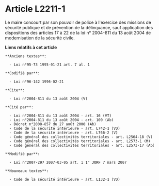 # Article L2211-1

Le maire concourt par son pouvoir de police à l'exercice des missions de sécurité publique et de prévention de la
délinquance, sauf application des dispositions des articles 17 à 22 de la loi n° 2004-811 du 13 août 2004 de modernisation de
la sécurité civile.

**Liens relatifs à cet article**

	**Anciens textes**:

	  - Loi n°95-73 1995-01-21 art. 7 al. 1

	**Codifié par**:

	  - Loi n°96-142 1996-02-21

	**Cite**:

	  - Loi n°2004-811 du 13 août 2004 (V)

	**Cité par**:

	  - Loi n°2004-811 du 13 août 2004 - art. 16 (VT)
	  - Loi n°2004-811 du 13 août 2004 - art. 100 (Ab)
	  - Décret n°2008-857 du 27 août 2008 (Ab)
	  - Code de la sécurité intérieure - art. L742-1 (VD)
	  - Code de la sécurité intérieure - art. L766-2 (V)
	  - Code général des collectivités territoriales - art. L2564-18 (V)
	  - Code général des collectivités territoriales - art. L2573-1 (M)
	  - Code général des collectivités territoriales - art. L2573-17 (Ab)

	**Modifié par**:

	  - Loi n°2007-297 2007-03-05 art. 1 1° JORF 7 mars 2007

	**Nouveaux textes**:

	  - Code de la sécurité intérieure - art. L132-1 (VD)
